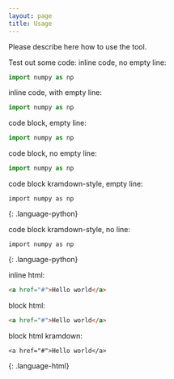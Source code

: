 ```yaml
---
layout: page
title: Usage
---
```


Please describe here how to use the tool.


Test out some code:
inline code, no empty line:
``` python
import numpy as np
```

inline code, with empty line:

``` python
import numpy as np
```

code block, empty line:

~~~ python
import numpy as np
~~~

code block, no empty line:
~~~ python
import numpy as np
~~~

code block kramdown-style, empty line:

~~~
import numpy as np
~~~
{: .language-python}

code block kramdown-style, no line:
~~~
import numpy as np
~~~
{: .language-python}


inline html:

``` html
<a href="#">Hello world</a>
```

block html:

~~~ html
<a href="#">Hello world</a>
~~~

block html kramdown:

~~~ 
<a href="#">Hello world</a>
~~~
{: .language-html}

